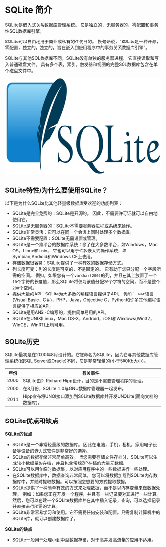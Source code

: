 # SQLite 简介

SQLite是嵌入式关系数据库管理系统。 它是独立的，无服务器的，零配置和事务性SQL数据库引擎。

SQLite可以自由地用于商业或私有的任何目的。 换句话说，“SQLite是一种开源，零配置，独立的，独立的，旨在嵌入到应用程序中的事务关系数据库引擎”。

SQLite与其他SQL数据库不同，SQLite没有单独的服务器进程。 它直接读取和写入普通磁盘文件。 具有多个表，索引，触发器和视图的完整SQL数据库包含在单个磁盘文件中。

![img](./images/sqlite-logo.png)

## SQLite特性/为什么要使用SQLite？ 			

以下是为什么SQLite比其他轻量级数据库受欢迎的功能列表：

- SQLite是完全免费的：SQLite是开源的。 因此，不需要许可证就可以自由地使用它。
- SQLite是无服务器的：SQLite不需要服务器进程或系统来操作。
- SQLite非常灵活：它可以在同一个会话上同时处理多个数据库。
- SQLite不需要配置：SQLite无需设置或管理。
- SQLite是一个跨平台的数据库系统：除了在大多数平台，如Windows，Mac OS，Linux和Unix。 它也可以用于许多嵌入式操作系统，如Symbian,Android和Windows CE上使用。
- 存储数据很容易：SQLite提供了一种有效的数据存储方式。
- 列长度可变：列的长度是可变的，不是固定的。 它有助于您只分配一个字段所需的空间。 例如，如果您有一个`varchar(200)`的列，并且在其上放置了一个`10`个字符的长度值，那么SQLite将仅为该值分配`20`个字符的空间，而不是整个`200`个空间。
- 提供大量的API：SQLite为大多数的编程语言提供了API。 例如：`.Net`语言(Visual Basic，C＃)，PHP，Java，Objective C，Python和许多其他编程语言提供了相应的API。
- SQLite是用ANSI-C编写的，提供简单易用的API。
- SQLite在UNIX(Linux，Mac OS-X，Android，iOS)和Windows(Win32，WinCE，WinRT)上均可用。

## SQLite历史 			

SQLite最初是在2000年8月设计的。它被命名为SQLite，因为它与其他数据库管理系统(如SQL Server或Oracle)不同，它是非常轻量的(小于500Kb大小)。

| 年份 | 有关事件                                                     |
| ---- | ------------------------------------------------------------ |
| 2000 | SQLite由D. Richard Hipp设计，目的是不需要管理程序的管理。    |
| 2000 | 在8月份，SQLite 1.0与GNU数据库管理器一起发布。               |
| 2011 | Hipp宣布将UNQl接口添加到SQLite数据库并开发UNQLite(面向文档的数据库)。 |

## SQLite优点和缺点 			

**SQLite的优点**

- SQLite是一个非常轻量级的数据库。 因此在电脑，手机，相机，家用电子设备等设备的嵌入式软件是非常好的选择。
- SQLite的数据存储非常简单高效。 当您需要存储文件存档时，SQLite可以生成较小数据量的存档，并且包含常规ZIP存档的大量元数据。
- SQLite可以用作临时数据集，以对应用程序中的一些数据进行一些处理。
- 在SQLite数据库中，数据查询非常简单。 您可以将数据加载到SQLite内存数据库中，并随时提取数据。可以按照您想要的方式提取数据。
- SQLite提供了一种简单有效的方式来处理数据，而不是以内存变量来做数据处理。 例如：如果您正在开发一个程序，并且有一些记录要对其进行一些计算。 然后，您可以创建一个SQLite数据库并在其中插入记录，查询，可以选择记录并直接进行所需的计算。
- SQLite非常容易学习和使用。它不需要任何安装和配置。只需复制计算机中的SQLite库，就可以创建数据库了。

**SQLite的缺点**

- SQLite一般用于处理小到中型数据存储，对于高并发高流量的应用不适用。
